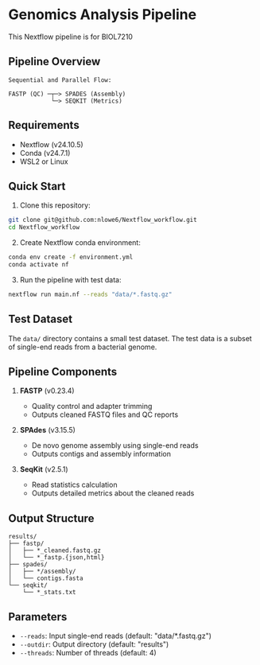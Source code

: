 # Genomics Analysis Pipeline

This Nextflow pipeline is for BIOL7210

## Pipeline Overview

```
Sequential and Parallel Flow:

FASTP (QC) ─┬─> SPADES (Assembly)
            └─> SEQKIT (Metrics)
```

## Requirements

- Nextflow (v24.10.5)
- Conda (v24.7.1)
- WSL2 or Linux

## Quick Start

1. Clone this repository:
```bash
git clone git@github.com:nlowe6/Nextflow_workflow.git
cd Nextflow_workflow
```

2. Create Nextflow conda environment:
```bash
conda env create -f environment.yml
conda activate nf
```

3. Run the pipeline with test data:
```bash
nextflow run main.nf --reads "data/*.fastq.gz"
```

## Test Dataset

The `data/` directory contains a small test dataset. The test data is a subset of single-end reads from a bacterial genome.

## Pipeline Components

1. **FASTP** (v0.23.4)
   - Quality control and adapter trimming
   - Outputs cleaned FASTQ files and QC reports

2. **SPAdes** (v3.15.5)
   - De novo genome assembly using single-end reads
   - Outputs contigs and assembly information

3. **SeqKit** (v2.5.1)
   - Read statistics calculation
   - Outputs detailed metrics about the cleaned reads

## Output Structure

```
results/
├── fastp/
│   ├── *_cleaned.fastq.gz
│   └── *_fastp.{json,html}
├── spades/
│   ├── */assembly/
│   └── contigs.fasta
└── seqkit/
    └── *_stats.txt
```

## Parameters

- `--reads`: Input single-end reads (default: "data/*.fastq.gz")
- `--outdir`: Output directory (default: "results")
- `--threads`: Number of threads (default: 4)

